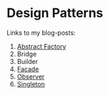 # Design Patterns
Links to my blog-posts:

1. [Abstract Factory](https://medium.com/@andreaspoyias/design-patterns-a-quick-guide-to-abstract-factory-ab500dc12e6c)
2. Bridge
3. Builder
4. [Facade](https://medium.com/@andreaspoyias/design-patterns-a-quick-guide-to-facade-pattern-16e3d2f1bfb6)
5. [Observer](https://medium.com/@andreaspoyias/design-patterns-a-quick-guide-to-observer-pattern-d0622145d6c2)
6. [Singleton](https://medium.com/@andreaspoyias/design-patterns-a-quick-guide-to-singleton-pattern-60732ed43956) 
